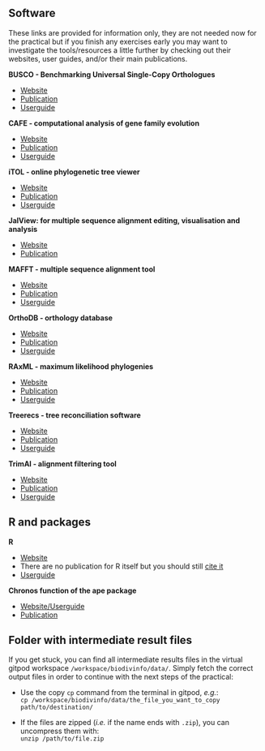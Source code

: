 ## Software

These links are provided for information only, they are not needed now for the practical but if you finish any exercises early you may want to investigate the tools/resources a little further by checking out their websites, user guides, and/or their main publications.

**BUSCO - Benchmarking Universal Single-Copy Orthologues**

* [Website](https://busco.ezlab.org/)
* [Publication](https://academic.oup.com/mbe/article/38/10/4647/6329644)
* [Userguide](https://busco.ezlab.org/busco_userguide.html)

**CAFE - computational analysis of gene family evolution**

* [Website](https://github.com/hahnlab/CAFE5)
* [Publication](https://academic.oup.com/bioinformatics/article/36/22-23/5516/6039105)
* [Userguide](https://github.com/hahnlab/CAFE5)

**iTOL - online phylogenetic tree viewer**

* [Website](https://itol.embl.de/)
* [Publication](https://academic.oup.com/nar/article/49/W1/W293/6246398)
* [Userguide](https://itol.embl.de/help.cgi)

**JalView: for multiple sequence alignment editing, visualisation and analysis**

* [Website](https://www.jalview.org/)
* [Publication](https://dx.doi.org/10.1093/bioinformatics/btp033)

**MAFFT - multiple sequence alignment tool**

* [Website](https://mafft.cbrc.jp/alignment/software/)
* [Publication](http://mbe.oxfordjournals.org/content/30/4/772)
* [Userguide](https://mafft.cbrc.jp/alignment/software/manual/manual.html)

**OrthoDB - orthology database**

* [Website](https://www.orthodb.org/)
* [Publication](https://academic.oup.com/nar/article/49/D1/D389/5983625)
* [Userguide](https://www.ezlab.org/orthodb_userguide.html)

**RAxML - maximum likelihood phylogenies**

* [Website](https://cme.h-its.org/exelixis/web/software/raxml/)
* [Publication](https://academic.oup.com/bioinformatics/article/22/21/2688/251208)
* [Userguide](https://cme.h-its.org/exelixis/resource/download/NewManual.pdf)

**Treerecs - tree reconciliation software**

* [Website](https://project.inria.fr/treerecs/)
* [Publication](https://project.inria.fr/treerecs/publications/)
* [Userguide](https://project.inria.fr/treerecs/treerecs-options/)

**TrimAl - alignment filtering tool**

* [Website](http://trimal.cgenomics.org/trimal)
* [Publication](https://academic.oup.com/bioinformatics/article/25/15/1972/213148)
* [Userguide](http://trimal.cgenomics.org/use_of_the_command_line_trimal_v1.2)

## R and packages

**R**

* [Website](https://www.R-project.org/)
* There are no publication for R itself but you should still [cite it](https://cran.r-project.org/doc/FAQ/R-FAQ.html#Citing-R)
* [Userguide](https://cran.r-project.org/manuals.html)

**Chronos function of the ape package**

* [Website/Userguide](https://rdrr.io/cran/ape/man/chronos.html)
* [Publication](https://www.sciencedirect.com/science/article/pii/S1055790313000651)

## Folder with intermediate result files

If you get stuck, you can find all intermediate results files in the virtual gitpod workspace `/workspace/biodivinfo/data/`. Simply fetch the correct output files in order to continue with the next steps of the practical:

* Use the copy `cp` command from the terminal in gitpod, _e.g._:<br>
`cp /workspace/biodivinfo/data/the_file_you_want_to_copy path/to/destination/`

* If the files are zipped (_i.e._ if the name ends with `.zip`), you can uncompress them with:<br>
`unzip /path/to/file.zip`
